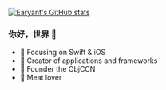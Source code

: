 
[![Earyant's GitHub stats](https://github-readme-stats.vercel.app/api?username=earyantLe)](https://github.com/anuraghazra/github-readme-stats)


### 你好，世界 👋

- :orange_book: Focusing on Swift & iOS
- :hammer: Creator of applications and frameworks
- :ram: Founder the ObjCCN
- :meat_on_bone: Meat lover
